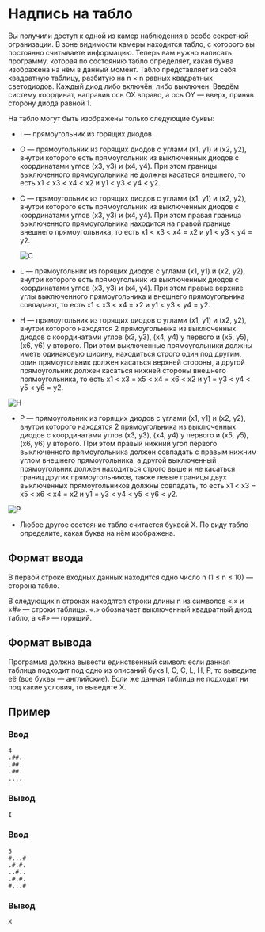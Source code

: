 # Надпись на табло

Вы получили доступ к одной из камер наблюдения в особо секретной огранизации. В зоне видимости камеры находится табло, с которого вы постоянно считываете информацию. Теперь вам нужно написать программу, которая по состоянию табло определяет, какая буква изображена на нём в данный момент. Табло представляет из себя квадратную таблицу, разбитую на n × n равных квадратных светодиодов. Каждый диод либо включён, либо выключен. Введём систему координат, направив ось OX вправо, а ось OY — вверх, приняв сторону диода равной 1.

На табло могут быть изображены только следующие буквы:

* I — прямоугольник из горящих диодов.
* O — прямоугольник из горящих диодов с углами (x1, y1) и (x2, y2), внутри которого есть прямоугольник из выключенных диодов с координатами углов (x3, y3) и (x4, y4). При этом границы выключенного прямоугольника не должны касаться внешнего, то есть x1 < x3 < x4 < x2 и y1 < y3 < y4 < y2.
* C — прямоугольник из горящих диодов с углами (x1, y1) и (x2, y2), внутри которого есть прямоугольник из выключенных диодов с координатами углов (x3, y3) и (x4, y4). При этом правая граница выключенного прямоугольника находится на правой границе внешнего прямоугольника, то есть x1 < x3 < x4 = x2 и y1 < y3 < y4 = y2.
  
  ![C](https://contest.yandex.ru/testsys/statement-file?hash=eyJhbGciOiJkaXIiLCJlbmMiOiJBMjU2R0NNIn0..2LBm51IP4OLpPcS5.4L7a3A5U-_6eH2GxS2CR-iW99-CQMnDdAgLVFHf3NggRxrd2Y6-RddsSbB93iYRjYuPkZ1l9vGBJlAJhus-ha2iBqw.a8v5hf100sx7CHgCHCn87g)
* L — прямоугольник из горящих диодов с углами (x1, y1) и (x2, y2), внутри которого есть прямоугольник из выключенных диодов с координатами углов (x3, y3) и (x4, y4). При этом правые верхние углы выключенного прямоугольника и внешнего прямоугольника совпадают, то есть x1 < x3 < x4 = x2 и y1 < y3 < y4 = y2.
* H — прямоугольник из горящих диодов с углами (x1, y1) и (x2, y2), внутри которого находятся 2 прямоугольника из выключенных диодов с координатами углов (x3, y3), (x4, y4) у первого и (x5, y5), (x6, y6) у второго. При этом выключенные прямоугольники должны иметь одинаковую ширину, находиться строго один под другим, один прямоугольник должен касаться верхней стороны, а другой прямоугольник должен касаться нижней стороны внешнего прямоугольника, то есть x1 < x3 = x5 < x4 = x6 < x2 и y1 = y3 < y4 < y5 < y6 = y2.

![H](https://contest.yandex.ru/testsys/statement-file?hash=eyJhbGciOiJkaXIiLCJlbmMiOiJBMjU2R0NNIn0..SxEZDE9lB9WB6_0G.zgczM1NRGyz9LVM3OsgeohWQpU5JM7hP2UYROmBYk4TXHRAchIpqsZFw6KGb4lRKaNP_BFcCc6eEweEmdszgBZ5e_g.7hp_w-whdDgQS3z2ACY2Lg)

* P — прямоугольник из горящих диодов с углами (x1, y1) и (x2, y2), внутри которого находятся 2 прямоугольника из выключенных диодов с координатами углов (x3, y3), (x4, y4) у первого и (x5, y5), (x6, y6) у второго. При этом правый нижний угол первого выключенного прямоугольника должен совпадать с правым нижним углом внешнего прямоугольника, а другой выключенный прямоугольник должен находиться строго выше и не касаться границ других прямоугольников, также левые границы двух выключенных прямоугольников должны совпадать, то есть x1 < x3 = x5 < x6 < x4 = x2 и y1 = y3 < y4 < y5 < y6 < y2.

![P](https://contest.yandex.ru/testsys/statement-file?hash=eyJhbGciOiJkaXIiLCJlbmMiOiJBMjU2R0NNIn0..0OD_Kk0JvaCv2tJG.I_RalYY-BI-n-8i6YDlCOccESlAEvptglURQnd5xIYuPA8PZ7bhf88jyWDJwDCWoQVuqG1O6T-RfL2GxgBcds_5BNg.h9Zls8GRIFuVkm1NjETNog)

* Любое другое состояние табло считается буквой X.
По виду табло определите, какая буква на нём изображена.

## Формат ввода

В первой строке входных данных находится одно число n (1 ≤ n ≤ 10) — сторона табло.

В следующих n строках находятся строки длины n из символов «.» и «#» — строки таблицы. «.» обозначает выключенный квадратный диод табло, а «#» — горящий.

## Формат вывода

Программа должна вывести единственный символ: если данная таблица подходит под одно из описаний букв I​, O​, C​, L​, H​, P​, то выведите её (все буквы — английские). Если же данная таблица не подходит ни под какие условия, то выведите X​.

## Пример

### Ввод

```
4
.##.
.##.
.##.
....
```

### Вывод

```
I
```

### Ввод

```
5
#...#
.#.#.
..#..
.#.#.
#...#
```

### Вывод

```
X
```

